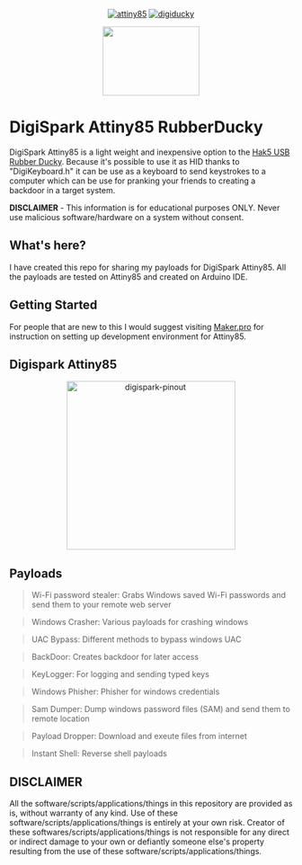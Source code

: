<p align="center">
<a href="https://ibb.co/G7kppnK"><img src="https://i.ibb.co/G7kppnK/attiny85.jpg" alt="attiny85" border="0"></a>
<a href="https://ibb.co/2yHysP8"><img src="https://i.ibb.co/2yHysP8/digiducky.jpg" alt="digiducky" border="0"></a>
</p>
<p align="center">
<img src="https://i.ibb.co/jZ2wvX0/NEWEV-AT.png" width="172" height="123">
<p/>

# DigiSpark Attiny85 RubberDucky
DigiSpark Attiny85 is a light weight and inexpensive option to the [Hak5 USB Rubber Ducky](https://shop.hak5.org/products/usb-rubber-ducky). Because it's possible to use it as HID thanks to "DigiKeyboard.h" it can be use as a keyboard to send keystrokes to a computer which can be use for pranking your friends to creating a backdoor in a target system. 

**DISCLAIMER** - This information is for educational purposes ONLY.  Never use malicious software/hardware on a system without consent.

## What's here?
I have created this repo for sharing my payloads for DigiSpark Attiny85. All the payloads are tested on Attiny85 and created on Arduino IDE.

## Getting Started
For people that are new to this I would suggest visiting [Maker.pro](https://maker.pro/arduino/projects/how-to-build-a-rubber-ducky-usb-with-arduino-using-a-digispark-module) for instruction on setting up development environment for Attiny85.

## Digispark Attiny85
<p align="center">
<a href="https://ibb.co/zbkQxNR"><img src="https://i.ibb.co/zbkQxNR/digispark-pinout.png" width="300" alt="digispark-pinout" border="0"></a>
<p/>
  
## Payloads

>Wi-Fi password stealer: Grabs Windows saved Wi-Fi passwords and send them to your remote web server

>Windows Crasher: Various payloads for crashing windows

>UAC Bypass: Different methods to bypass windows UAC

>BackDoor: Creates backdoor for later access

>KeyLogger: For logging and sending typed keys

>Windows Phisher: Phisher for windows credentials

>Sam Dumper: Dump windows password files (SAM) and send them to remote location

>Payload Dropper: Download and exeute files from internet

>Instant Shell: Reverse shell payloads

## DISCLAIMER
All the software/scripts/applications/things in this repository are provided as is, without warranty of any kind. Use of these software/scripts/applications/things is entirely at your own risk. Creator of these softwares/scripts/applications/things is not responsible for any direct or indirect damage to your own or defiantly someone else's property resulting from the use of these software/scripts/applications/things.
